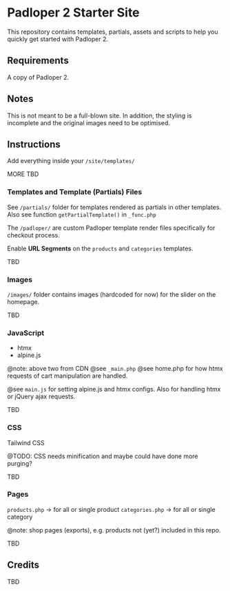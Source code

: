 ﻿# Padloper 2 Starter Site

This repository contains templates, partials, assets and scripts to help you quickly get started with Padloper 2.

## Requirements

A copy of Padloper 2.

## Notes

This is not meant to be a full-blown site. In addition, the styling is incomplete and the original images need to be optimised.

## Instructions

Add everything inside your <code>/site/templates/</code>

MORE TBD

### Templates and Template (Partials) Files

See <code>/partials/</code> folder for templates rendered as partials in other templates. Also see function <code>getPartialTemplate()</code> in <code>\_func.php</code>

The <code>/padloper/</code> are custom Padloper template render files specifically for checkout process.

Enable **URL Segments** on the <code>products</code> and <code>categories</code> templates.

TBD

### Images

<code>/images/</code> folder contains images (hardcoded for now) for the slider on the homepage.

TBD

### JavaScript

- htmx
- alpine.js

@note: above two from CDN @see <code>\_main.php</code>
@see home.php for how htmx requests of cart manipulation are handled.

@see <code>main.js</code> for setting alpine.js and htmx configs. Also for handling htmx or jQuery ajax requests.

TBD

### CSS

Tailwind CSS

@TODO: CSS needs minification and maybe could have done more purging?

TBD

### Pages

<code>products.php</code> -> for all or single product
<code>categories.php</code> -> for all or single category

@note: shop pages (exports), e.g. products not (yet?) included in this repo.

TBD

## Credits

TBD
